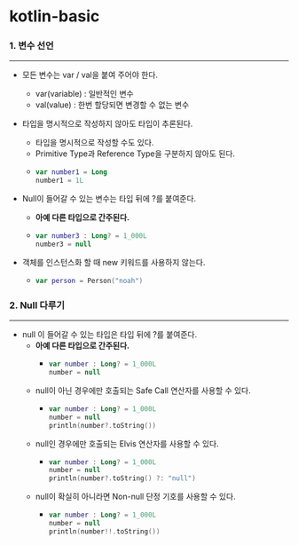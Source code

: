 # kotlin-basic

### 1. 변수 선언

--- 
- 모든 변수는 var / val을 붙여 주어야 한다.
  - var(variable) : 일반적인 변수
  - val(value) : 한번 할당되면 변경할 수 없는 변수
- 타입을 명시적으로 작성하지 않아도 타입이 추론된다.
  - 타입을 명시적으로 작성할 수도 있다.
  - Primitive Type과 Reference Type을 구분하지 않아도 된다.
  - ```kotlin 
    var number1 = Long 
    number1 = 1L
    ```

- Null이 들어갈 수 있는 변수는 타입 뒤에 ?를 붙여준다.
  - **아예 다른 타입으로 간주된다.**
  - ```kotlin
    var number3 : Long? = 1_000L
    number3 = null
    ```

- 객체를 인스턴스화 할 때 new 키워드를 사용하지 않는다.
  - ```kotlin
    var person = Person("noah")
    ```


### 2. Null 다루기

--- 

- null 이 들어갈 수 있는 타입은 타입 뒤에 ?를 붙여준다.
  - **아예 다른 타입으로 간주된다.**
    - ```kotlin
      var number : Long? = 1_000L
      number = null
      ```
  - null이 아닌 경우에만 호출되는 Safe Call 연산자를 사용할 수 있다.
    - ```kotlin
      var number : Long? = 1_000L
      number = null
      println(number?.toString())
      ```
  - null인 경우에만 호출되는 Elvis 연산자를 사용할 수 있다.
    - ```kotlin
      var number : Long? = 1_000L
      number = null
      println(number?.toString() ?: "null")
      ```
  - null이 확실히 아니라면 Non-null 단정 기호를 사용할 수 있다.
    - ```kotlin
      var number : Long? = 1_000L
      number = null
      println(number!!.toString())
      ```


